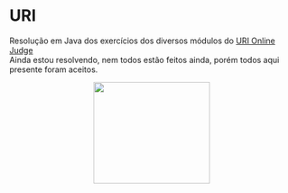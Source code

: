 # URI
Resolução em Java dos exercícios dos diversos módulos do [URI Online Judge](https://www.urionlinejudge.com.br/judge/pt)  
Ainda estou resolvendo, nem todos estão feitos ainda, porém todos aqui presente foram aceitos.  

<p align="center">
  <img width="206" height="180" src="https://www.google.com/imgres?imgurl=https%3A%2F%2Fpython.org.br%2Ftheme%2Fimg%2Fsite-logo.svg&imgrefurl=https%3A%2F%2Fpython.org.br%2F&tbnid=9fpps9heKSdsMM&vet=12ahUKEwiCit2_4sLyAhU4BrkGHe5dAWwQMygCegUIARDPAQ..i&docid=l4uursrE5fcXFM&w=800&h=700&q=python&ved=2ahUKEwiCit2_4sLyAhU4BrkGHe5dAWwQMygCegUIARDPAQ">
</p>
